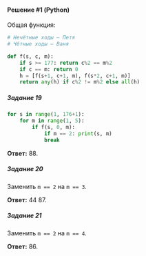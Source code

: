 #### Решение #1 (Python)
Общая функция:
```python
# Нечётные ходы — Петя
# Чётные ходы — Ваня

def f(s, c, m):
	if s >= 177: return c%2 == m%2
	if c == m: return 0
	h = [f(s+1, c+1, m), f(s*2, c+1, m)]
	return any(h) if c%2 != m%2 else all(h)
```

##### Задание 19
```python
for s in range(1, 176+1):
	for m in range(1, 5):
		if f(s, 0, m):
			if m == 2: print(s, m)
			break
```
**Ответ:** 88.

##### Задание 20
Заменить ``m == 2`` на ``m == 3``.

**Ответ:** 44 87.

##### Задание 21
Заменить ``m == 2`` на ``m == 4``.

**Ответ:** 86.
